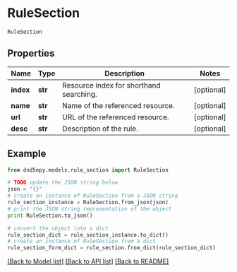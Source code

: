 # RuleSection

`RuleSection` 

## Properties
Name | Type | Description | Notes
------------ | ------------- | ------------- | -------------
**index** | **str** | Resource index for shorthand searching. | [optional] 
**name** | **str** | Name of the referenced resource. | [optional] 
**url** | **str** | URL of the referenced resource. | [optional] 
**desc** | **str** | Description of the rule. | [optional] 

## Example

```python
from dnd5epy.models.rule_section import RuleSection

# TODO update the JSON string below
json = "{}"
# create an instance of RuleSection from a JSON string
rule_section_instance = RuleSection.from_json(json)
# print the JSON string representation of the object
print RuleSection.to_json()

# convert the object into a dict
rule_section_dict = rule_section_instance.to_dict()
# create an instance of RuleSection from a dict
rule_section_form_dict = rule_section.from_dict(rule_section_dict)
```
[[Back to Model list]](../README.md#documentation-for-models) [[Back to API list]](../README.md#documentation-for-api-endpoints) [[Back to README]](../README.md)


